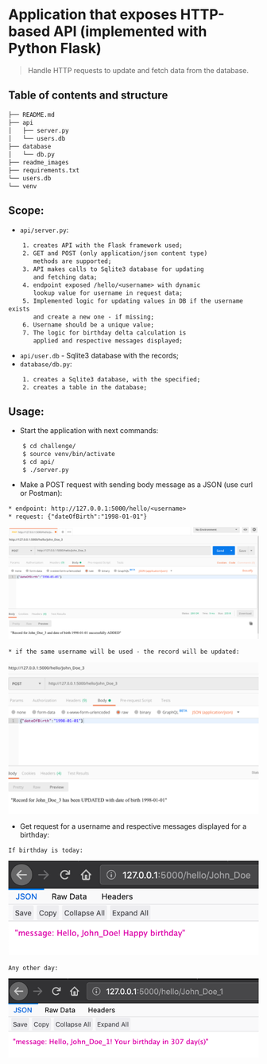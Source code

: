 # Application that exposes HTTP-based API (implemented with Python Flask)

> Handle HTTP requests to update and fetch data from the database.

## Table of contents and structure

```
├── README.md
├── api
│   ├── server.py
│   └── users.db
├── database
│   └── db.py
├── readme_images
├── requirements.txt
└── users.db
└── venv

```

## Scope:
* `api/server.py`:
```
    1. creates API with the Flask framework used;
    2. GET and POST (only application/json content type)
       methods are supported;
    3. API makes calls to Sqlite3 database for updating
       and fetching data;
    4. endpoint exposed /hello/<username> with dynamic
       lookup value for username in request data;
    5. Implemented logic for updating values in DB if the username exists
       and create a new one - if missing;
    6. Username should be a unique value;
    7. The logic for birthday delta calculation is
       applied and respective messages displayed;
```
* `api/user.db` - Sqlite3 database with the records;
* `database/db.py`:
```
    1. creates a Sqlite3 database, with the specified;
    2. creates a table in the database;
```

## Usage:
* Start the application with next commands:

```
    $ cd challenge/
    $ source venv/bin/activate
    $ cd api/
    $ ./server.py
```

* Make a POST request with sending body message as a JSON (use curl or Postman):

```
* endpoint: http://127.0.0.1:5000/hello/<username>
* request: {"dateOfBirth":"1998-01-01"}
```
![alt text](readme_images/1.png)
```
* if the same username will be used - the record will be updated:
```
![alt text](readme_images/2.png)

* Get request for a username and respective messages displayed for a birthday:
```
If birthday is today:
```
![alt text](readme_images/3.png)

```
Any other day:
```
![alt text](readme_images/4.png)
